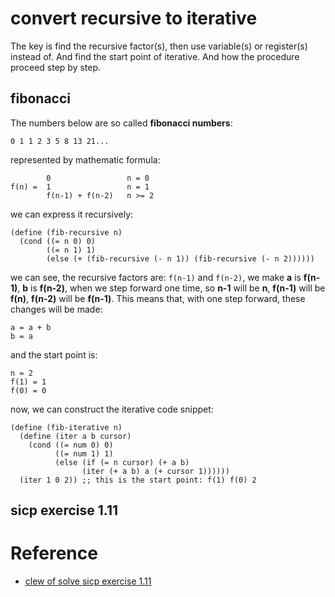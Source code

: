 # convert recursive to iterative
The key is find the recursive factor(s), then use variable(s) or register(s) instead of. And find the start point of iterative. And how the procedure proceed step by step.

## fibonacci
The numbers below are so called **fibonacci numbers**:

    0 1 1 2 3 5 8 13 21...

represented by mathematic formula:

            0                 n = 0
    f(n) =  1                 n = 1
            f(n-1) + f(n-2)   n >= 2
			
we can express it recursively:

    (define (fib-recursive n)
      (cond ((= n 0) 0)
            ((= n 1) 1)
            (else (+ (fib-recursive (- n 1)) (fib-recursive (- n 2))))))

we can see, the recursive factors are: `f(n-1)` and `f(n-2)`, we make **a** is **f(n-1)**, **b** is **f(n-2)**, when we step forward one time, so **n-1** will be **n**, **f(n-1)** will be **f(n)**, **f(n-2)** will be **f(n-1)**. This means that, with one step forward, these changes will be made:

    a = a + b
	b = a

and the start point is:

    n = 2
    f(1) = 1
	f(0) = 0

now, we can construct the iterative code snippet:

    (define (fib-iterative n)
      (define (iter a b cursor)
        (cond ((= num 0) 0)
              ((= num 1) 1)
              (else (if (= n cursor) (+ a b)
		            (iter (+ a b) a (+ cursor 1))))))
      (iter 1 0 2)) ;; this is the start point: f(1) f(0) 2

## sicp exercise 1.11

# Reference
- [clew of solve sicp exercise 1.11](http://stackoverflow.com/questions/2365993/no-idea-how-to-solve-sicp-exercise-1-11)
